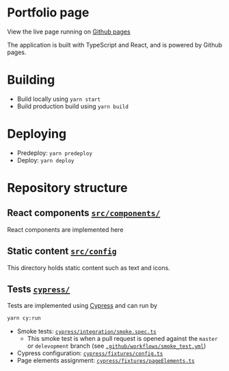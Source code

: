 # Portfolio page
View the live page running on [Github pages](https://tederlandsson.github.io/portfolio/)

The application is built with TypeScript and React, and is powered by Github pages.

# Building
* Build locally using `yarn start`
* Build production build using `yarn build`


# Deploying
* Predeploy: `yarn predeploy`
* Deploy: `yarn deploy`

# Repository structure


## React components [`src/components/`](src/components)
React components are implemented here

## Static content [`src/config`](src/config)
This directory holds static content such as text and icons.


## Tests [`cypress/`](cypress/)
Tests are implemented using [Cypress](https://www.cypress.io/) and can run by
```bash
yarn cy:run
```

* Smoke tests: [`cypress/integration/smoke.spec.ts`](cypress/integration/smoke.spec.ts)
  * This smoke test is when a pull request is opened against the `master` or `delevopment` branch (see [`.github/workflows/smoke_test.yml`](.github/workflows/smoke_test.yml))
* Cypress configuration: [`cypress/fixtures/config.ts`](cypress/fixtures/config.ts)
* Page elements assignment: [`cypress/fixtures/pageElements.ts`](cypress/fixtures/pageElements.ts)